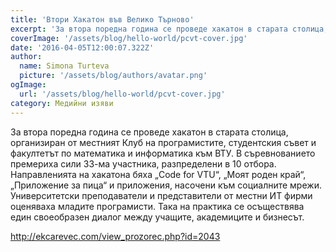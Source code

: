 ```yaml
---
title: 'Втори Хакатон във Велико Търново'
excerpt: 'За втора поредна година се проведе хакатон в старата столица, организиран от местният Клуб на програмистите, студентския съвет и факултетът по математика и информатика към ВТУ.'
coverImage: '/assets/blog/hello-world/pcvt-cover.jpg'
date: '2016-04-05T12:00:07.322Z'
author:
  name: Simona Turteva
  picture: '/assets/blog/authors/avatar.png'
ogImage:
  url: '/assets/blog/hello-world/pcvt-cover.jpg'
category: Медийни изяви
---
```


За втора поредна година се проведе хакатон в старата столица, организиран от местният Клуб на програмистите, студентския съвет и факултетът по математика и информатика към ВТУ. В съревнованието премериха сили 33-ма участника, разпределени в 10 отбора. Направленията на хакатона бяха „Code for VTU“, „Моят роден край“, „Приложение за пица“ и приложения, насочени към социалните мрежи. Университетски преподаватели и представители от местни ИТ фирми оценяваха младите програмисти. Така на практика се осъществява един своеобразен диалог между учащите, академиците и бизнесът.

http://ekcarevec.com/view_prozorec.php?id=2043
